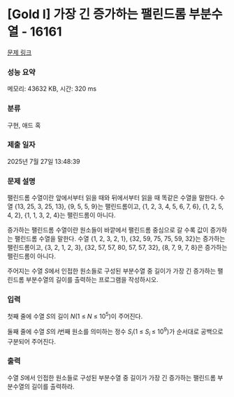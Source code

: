 # [Gold I] 가장 긴 증가하는 팰린드롬 부분수열 - 16161 

[문제 링크](https://www.acmicpc.net/problem/16161) 

### 성능 요약

메모리: 43632 KB, 시간: 320 ms

### 분류

구현, 애드 혹

### 제출 일자

2025년 7월 27일 13:48:39

### 문제 설명

<p>팰린드롬 수열이란 앞에서부터 읽을 때와 뒤에서부터 읽을 때 똑같은 수열을 말한다. 수열 {13, 25, 3, 25, 13}, {9, 5, 5, 9}는 팰린드롬이고, {1, 2, 3, 4, 5, 6, 7, 6}, {1, 2, 5, 4, 2}, {1, 1, 3, 2, 4}는 팰린드롬이 아니다.</p>

<p><meta charset="utf-8"></p>

<p dir="ltr">증가하는 팰린드롬 수열이란 원소들이 바깥에서 팰린드롬 중심으로 갈 수록 값이 증가하는 팰린드롬 수열을 말한다. 수열 {1, 2, 3, 2, 1}, {32, 59, 75, 75, 59, 32}는 증가하는 팰린드롬이고, {3, 2, 1, 2, 3}, {32, 57, 57, 80, 57, 57, 32}, {8, 7, 9, 7, 8}은 증가하는 팰린드롬이 아니다.</p>

<p dir="ltr">주어지는 수열 <em>S</em>에서 인접한 원소들로 구성된 부분수열 중 길이가 가장 긴 증가하는 팰린드롬 부분수열의 길이를 출력하는 프로그램을 작성하시오.</p>

### 입력 

 <p>첫째 줄에 수열 <em>S</em>의 길이 <em>N</em>(1 ≤ <em>N</em> ≤ 10<sup>5</sup>)이 주어진다.</p>

<p>둘째 줄에 수열 <em>S</em>의 <em>i</em>번째 원소를 의미하는 정수 <em>S<sub>i</sub></em>(1 ≤ <em>S<sub>i</sub></em><sub> </sub>≤ 10<sup>9</sup>)가 순서대로 공백으로 구분되어 주어진다.</p>

### 출력 

 <p>수열 <em>S</em>에서 인접한 원소들로 구성된 부분수열 중 길이가 가장 긴 증가하는 팰린드롬 부분수열의 길이를 출력하라.</p>


